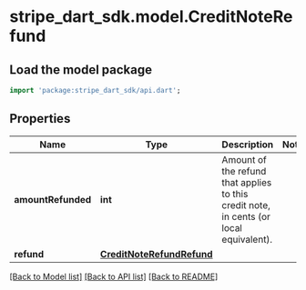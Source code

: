 # stripe_dart_sdk.model.CreditNoteRefund

## Load the model package
```dart
import 'package:stripe_dart_sdk/api.dart';
```

## Properties
Name | Type | Description | Notes
------------ | ------------- | ------------- | -------------
**amountRefunded** | **int** | Amount of the refund that applies to this credit note, in cents (or local equivalent). | 
**refund** | [**CreditNoteRefundRefund**](CreditNoteRefundRefund.md) |  | 

[[Back to Model list]](../README.md#documentation-for-models) [[Back to API list]](../README.md#documentation-for-api-endpoints) [[Back to README]](../README.md)


